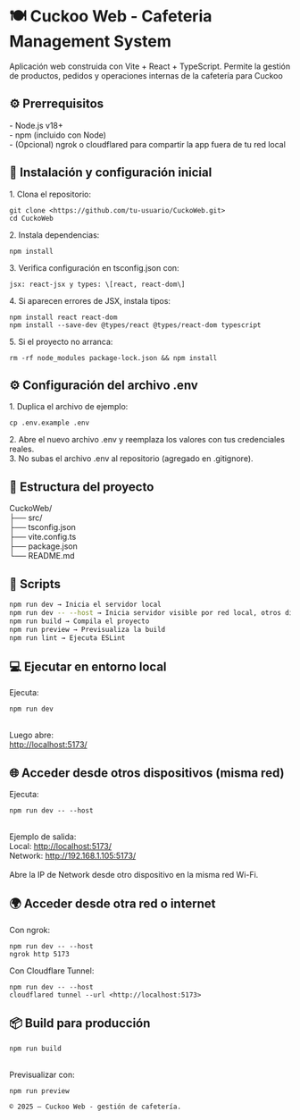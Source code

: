 # 🍽️ Cuckoo Web - Cafeteria Management System

Aplicación web construida con Vite + React + TypeScript. Permite la gestión de productos, pedidos y operaciones internas de la cafetería para Cuckoo

## ⚙️ Prerrequisitos

\- Node.js v18+  
\- npm (incluido con Node)  
\- (Opcional) ngrok o cloudflared para compartir la app fuera de tu red local

## 🚀 Instalación y configuración inicial

1\. Clona el repositorio:  
```
git clone <https://github.com/tu-usuario/CuckoWeb.git>  
cd CuckoWeb
```

2\. Instala dependencias:  
```
npm install
```

3\. Verifica configuración en tsconfig.json con:  
```
jsx: react-jsx y types: \[react, react-dom\]
```

4\. Si aparecen errores de JSX, instala tipos:  
```
npm install react react-dom  
npm install --save-dev @types/react @types/react-dom typescript
```

5\. Si el proyecto no arranca:  
```
rm -rf node_modules package-lock.json && npm install
```

## ⚙️ Configuración del archivo .env

1\. Duplica el archivo de ejemplo:  
```
cp .env.example .env  
```
2\. Abre el nuevo archivo .env y reemplaza los valores con tus credenciales reales.  
3\. No subas el archivo .env al repositorio (agregado en .gitignore).

## 🧩 Estructura del proyecto

CuckoWeb/  
├── src/  
├── tsconfig.json  
├── vite.config.ts  
├── package.json  
└── README.md

## 🧠 Scripts

```bash
npm run dev → Inicia el servidor local  
npm run dev -- --host → Inicia servidor visible por red local, otros dispositivo misma red local.
npm run build → Compila el proyecto  
npm run preview → Previsualiza la build  
npm run lint → Ejecuta ESLint
```

## 💻 Ejecutar en entorno local

Ejecuta:  
```
npm run dev  
```
<br/>Luego abre:  
<http://localhost:5173/>

## 🌐 Acceder desde otros dispositivos (misma red)

Ejecuta: 
``` 
npm run dev -- --host  
```
<br/>Ejemplo de salida:  
Local: <http://localhost:5173/>  
Network: <http://192.168.1.105:5173/>  
<br/>Abre la IP de Network desde otro dispositivo en la misma red Wi-Fi.

## 🌍 Acceder desde otra red o internet

Con ngrok:  
```
npm run dev -- --host  
ngrok http 5173  
```
Con Cloudflare Tunnel:  
```
npm run dev -- --host  
cloudflared tunnel --url <http://localhost:5173>
```

## 📦 Build para producción

```
npm run build  
```
<br/>Previsualizar con:  
```
npm run preview
```

    © 2025 — Cuckoo Web - gestión de cafetería.